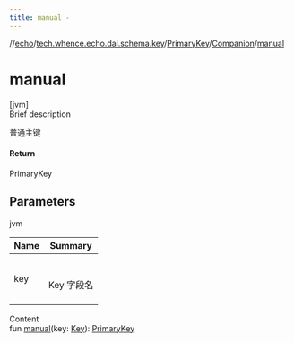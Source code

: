 ```yaml
---
title: manual -
---
```

//[echo](../../../index.md)/[tech.whence.echo.dal.schema.key](../../index.md)/[PrimaryKey](../index.md)/[Companion](index.md)/[manual](manual.md)



# manual  
[jvm]  
Brief description  


普通主键



#### Return  


PrimaryKey



## Parameters  
  
jvm  
  
|  Name|  Summary| 
|---|---|
| key| <br><br>Key 字段名<br><br>
  
  
Content  
fun [manual](manual.md)(key: [Key](../../-key/index.md)): [PrimaryKey](../index.md)  



